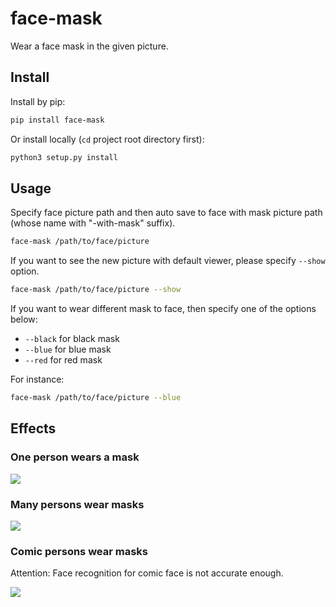 # face-mask
Wear a face mask in the given picture.

## Install
Install by pip:
```bash
pip install face-mask
```

Or install locally (`cd` project root directory first):
```bash
python3 setup.py install
```

## Usage
Specify face picture path and then auto save to face with mask picture path 
(whose name with "-with-mask" suffix).
```bash
face-mask /path/to/face/picture
```

If you want to see the new picture with default viewer, please specify `--show` option.
```bash
face-mask /path/to/face/picture --show
```

If you want to wear different mask to face, then specify one of the options below:
- `--black` for black mask
- `--blue` for blue mask
- `--red` for red mask

For instance:
```bash
face-mask /path/to/face/picture --blue
```

## Effects
### One person wears a mask
![](images/face-mask-single.jpg)

### Many persons wear masks
![](images/face-mask-multi.jpg)

### Comic persons wear masks
Attention: Face recognition for comic face is not accurate enough.

![](images/face-mask-comic.jpg)
